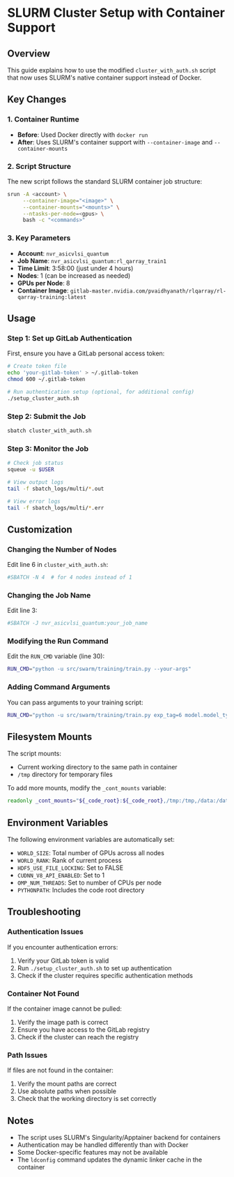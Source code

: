 # SLURM Cluster Setup with Container Support

## Overview
This guide explains how to use the modified `cluster_with_auth.sh` script that now uses SLURM's native container support instead of Docker.

## Key Changes

### 1. Container Runtime
- **Before**: Used Docker directly with `docker run`
- **After**: Uses SLURM's container support with `--container-image` and `--container-mounts`

### 2. Script Structure
The new script follows the standard SLURM container job structure:

```bash
srun -A <account> \
     --container-image="<image>" \
     --container-mounts="<mounts>" \
     --ntasks-per-node=<gpus> \
     bash -c "<commands>"
```

### 3. Key Parameters

- **Account**: `nvr_asicvlsi_quantum`
- **Job Name**: `nvr_asicvlsi_quantum:rl_qarray_train1`
- **Time Limit**: 3:58:00 (just under 4 hours)
- **Nodes**: 1 (can be increased as needed)
- **GPUs per Node**: 8
- **Container Image**: `gitlab-master.nvidia.com/pvaidhyanath/rlqarray/rl-qarray-training:latest`

## Usage

### Step 1: Set up GitLab Authentication

First, ensure you have a GitLab personal access token:

```bash
# Create token file
echo 'your-gitlab-token' > ~/.gitlab-token
chmod 600 ~/.gitlab-token

# Run authentication setup (optional, for additional config)
./setup_cluster_auth.sh
```

### Step 2: Submit the Job

```bash
sbatch cluster_with_auth.sh
```

### Step 3: Monitor the Job

```bash
# Check job status
squeue -u $USER

# View output logs
tail -f sbatch_logs/multi/*.out

# View error logs
tail -f sbatch_logs/multi/*.err
```

## Customization

### Changing the Number of Nodes
Edit line 6 in `cluster_with_auth.sh`:
```bash
#SBATCH -N 4  # for 4 nodes instead of 1
```

### Changing the Job Name
Edit line 3:
```bash
#SBATCH -J nvr_asicvlsi_quantum:your_job_name
```

### Modifying the Run Command
Edit the `RUN_CMD` variable (line 30):
```bash
RUN_CMD="python -u src/swarm/training/train.py --your-args"
```

### Adding Command Arguments
You can pass arguments to your training script:
```bash
RUN_CMD="python -u src/swarm/training/train.py exp_tag=6 model.model_type=combined"
```

## Filesystem Mounts

The script mounts:
- Current working directory to the same path in container
- `/tmp` directory for temporary files

To add more mounts, modify the `_cont_mounts` variable:
```bash
readonly _cont_mounts="${_code_root}:${_code_root},/tmp:/tmp,/data:/data"
```

## Environment Variables

The following environment variables are automatically set:
- `WORLD_SIZE`: Total number of GPUs across all nodes
- `WORLD_RANK`: Rank of current process
- `HDF5_USE_FILE_LOCKING`: Set to FALSE
- `CUDNN_V8_API_ENABLED`: Set to 1
- `OMP_NUM_THREADS`: Set to number of CPUs per node
- `PYTHONPATH`: Includes the code root directory

## Troubleshooting

### Authentication Issues
If you encounter authentication errors:
1. Verify your GitLab token is valid
2. Run `./setup_cluster_auth.sh` to set up authentication
3. Check if the cluster requires specific authentication methods

### Container Not Found
If the container image cannot be pulled:
1. Verify the image path is correct
2. Ensure you have access to the GitLab registry
3. Check if the cluster can reach the registry

### Path Issues
If files are not found in the container:
1. Verify the mount paths are correct
2. Use absolute paths when possible
3. Check that the working directory is set correctly

## Notes

- The script uses SLURM's Singularity/Apptainer backend for containers
- Authentication may be handled differently than with Docker
- Some Docker-specific features may not be available
- The `ldconfig` command updates the dynamic linker cache in the container
